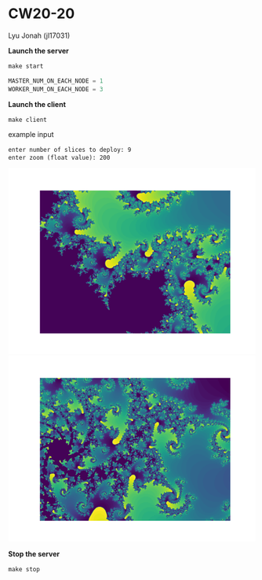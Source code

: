 # CW20-20
Lyu Jonah (jl17031)


**Launch the server**
```
make start
```

```python
MASTER_NUM_ON_EACH_NODE = 1
WORKER_NUM_ON_EACH_NODE = 3
```


**Launch the client**
```
make client
```

example input
```
enter number of slices to deploy: 9
enter zoom (float value): 200
```
![result_zoom_200}](/png/result_zoom_200.png)
![result_zoom_2000}](/png/result_zoom_2000.png)

**Stop the server**
```
make stop
```